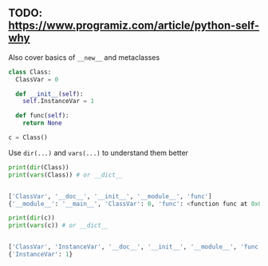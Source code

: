 ## TODO: https://www.programiz.com/article/python-self-why

Also cover basics of `__new__` and metaclasses

```python
class Class:
  ClassVar = 0

  def __init__(self):
    self.InstanceVar = 1

  def func(self):
    return None

c = Class()
```

Use `dir(...)` and `vars(...)` to understand them better


```python
print(dir(Class))
print(vars(Class)) # or __dict__


['ClassVar', '__doc__', '__init__', '__module__', 'func']
{'__module__': '__main__', 'ClassVar': 0, 'func': <function func at 0x0000000002C5AEB8>, '__init__': <function __init__ at 0x0000000002C5AE48>, '__doc__': None}
```

```python
print(dir(c))
print(vars(c)) # or __dict__


['ClassVar', 'InstanceVar', '__doc__', '__init__', '__module__', 'func']
{'InstanceVar': 1}
```
